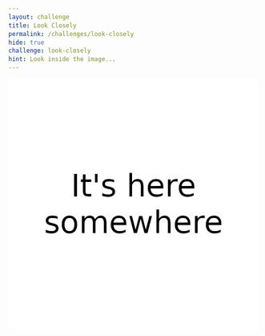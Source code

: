 ```yaml
---
layout: challenge
title: Look Closely
permalink: /challenges/look-closely
hide: true
challenge: look-closely
hint: Look inside the image...
---
```


![image][img]

[img]: /assets/img/look-closely.png "Challenge image"
